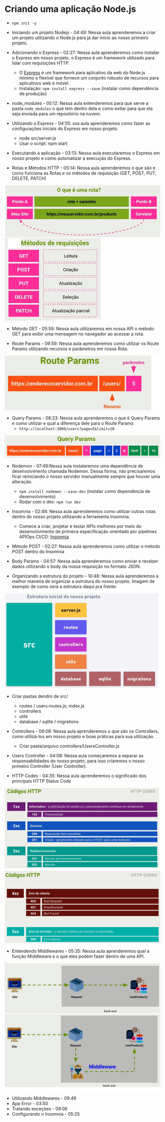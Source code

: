 # Criando uma aplicação Node.js

- `npm init -y`
- Iniciando um projeto Nodejs - 04:49: Nessa aula aprenderemos a criar um projeto utilizando o Node.js para já dar início ao nosso primeiro projeto.

- Adicionando o Express - 02:27: Nessa aula aprenderemos como instalar o Express em nosso projeto, o Express é um framework utilizado para lidar com requisições HTTP.
  - O [Express](https://expressjs.com/pt-br/) é um framework para aplicativo da web do Node.js mínimo e flexível que fornece um conjunto robusto de recursos para aplicativos web e móvel.
  - Instalação: `npm install express --save` (instalar como dependência de produção)
- node_modules - 05:12: Nessa aula entenderemos para que serve a pasta `node_modules` o que tem dentro dela e como evitar para que ela seja enviada para um repositório na nuvem.
- Utilizando o Express - 04:55: ssa aula aprenderemos como fazer as configurações iniciais do Express em nosso projeto.
  - node src/server.js
  - Usar o script: npm start
- Executando a aplicação - 03:13: Nessa aula executaremos o Express em nosso projeto e como automatizar a execução do Express.
- Rotas e Métodos HTTP - 05:14: Nessa aula aprenderemos o que são e como funciona as Rotas e os métodos de requisição (GET, POST, PUT, DELETE, PATCH)

<img src="./img/node1.jpg">
<img src="./img/node2.jpg">

- Método GET - 05:59: Nessa aula utilizaremos em nossa API o método GET para exibir uma mensagem no navegador ao acessar a rota.

- Route Params - 09:59: Nessa aula aprenderemos como utilizar os Route Params utilizando recursos e parâmetros em nossa Rota.

<img src="./img/node3.jpg">

- Query Params - 08:23: Nessa aula aprenderemos o que é Query Params e como utilizar e qual a diferença dele para o Route Params
  - `http://localhost:3000/users?page=5&limit=10`

<img src="./img/node4.jpg">

- Nodemon - 07:49:Nessa aula instalaremos uma dependência de desenvolvimento chamada Nodemon. Dessa forma, não precisaremos ficar reiniciando o nosso servidor manualmente sempre que houver uma alteração.

  - `npm install nodemon --save-dev` (instalar como dependência de desenvolvimento)
  - Rodar com o dev: `npm run dev`

- Insomnia - 02:48: Nessa aula aprenderemos como utilizar outras rotas dentro do nosso projeto utilizando a ferramenta Insomnia.

  - Comece a criar, projetar e testar APIs melhores por meio do desenvolvimento de primeira especificação orientado por pipelines APIOps CI/CD: [Insomnia](https://insomnia.rest/download)

- Método POST - 02:27: Nessa aula aprenderemos como utilizar o método POST dentro do Insomnia

- Body Params - 04:57: Nessa aula aprenderemos como enviar e receber dados utilizando o body da nossa requisição no formato JSON.

- Organizando a estrutura do projeto - 10:48: Nessa aula aprenderemos a melhor maneira de organizar a estrutura do nosso projeto. Imagem de exemplo de como será a estrutura daqui pra frente:

<img src="./img/node5.jpg">
  
  - Criar pastas dendro de src/
    - routes / users.routes.js; index.js
    - controllers
    - utils
    - database / sqlite / migrations

- Controllers - 06:08: Nessa aula aprenderemos o que são os Controllers, como utilizá-los em nosso projeto e boas práticas para sua utilização.

  - Criar pasta/arquivo controllers/UsersController.js

- Users Controller - 04:08: Nessa aula começaremos a separar as responsabilidades do nosso projeto, para isso criaremos o nosso primeiro Controller (User Controller).

- HTTP Codes - 04:35: Nessa aula aprenderemos o significado dos principais HTTP Status Code

<img src="./img/node6.jpg">

<img src="./img/node7.jpg">

- Entendendo Middlewares - 05:35: Nessa aula aprenderemos qual a função Middleware e o que eles podem fazer dentro de uma API.

<img src="./img/node8.jpg">

<img src="./img/node9.jpg">

- Utilizando Middlewares - 09:49
- App Error - 03:50
- Tratando exceções - 09:06
- Configurando o Insomnia - 05:25
